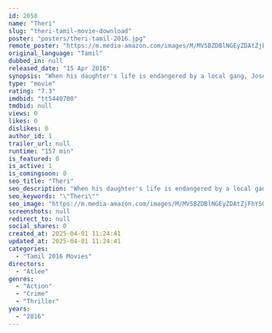 ```yaml
---
id: 2058
name: "Theri"
slug: "theri-tamil-movie-download"
poster: "posters/theri-tamil-2016.jpg"
remote_poster: "https://m.media-amazon.com/images/M/MV5BZDBlNGEyZDAtZjFhYS00YWU2LWFkYzEtNTlmYTIxZjJhNzI3XkEyXkFqcGc@._V1_SX300.jpg"
original_language: "Tamil"
dubbed_in: null
released_date: "15 Apr 2016"
synopsis: "When his daughter's life is endangered by a local gang, Joseph Kuruvilla will do whatever it takes to stop them. However, at the same time, his dangerous past slowly resurfaces."
type: "movie"
rating: "7.3"
imdbid: "tt5440700"
tmdbid: null
views: 0
likes: 0
dislikes: 0
author_id: 1
trailer_url: null
runtime: "157 min"
is_featured: 0
is_active: 1
is_comingsoon: 0
seo_title: "Theri"
seo_description: "When his daughter's life is endangered by a local gang, Joseph Kuruvilla will do whatever it takes to stop them. However, at the same time, his dangerous past slowly resurfaces."
seo_keywords: "\"Theri\""
seo_image: "https://m.media-amazon.com/images/M/MV5BZDBlNGEyZDAtZjFhYS00YWU2LWFkYzEtNTlmYTIxZjJhNzI3XkEyXkFqcGc@._V1_SX300.jpg"
screenshots: null
redirect_to: null
social_shares: 0
created_at: 2025-04-01 11:24:41
updated_at: 2025-04-01 11:24:41
categories:
  - "Tamil 2016 Movies"
directors:
  - "Atlee"
genres:
  - "Action"
  - "Crime"
  - "Thriller"
years:
  - "2016"
---
```


